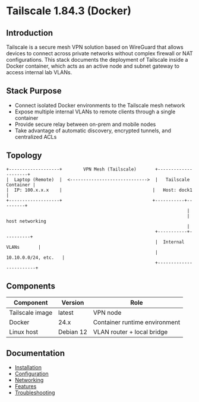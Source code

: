 # Tailscale 1.84.3 (Docker)

## Introduction

Tailscale is a secure mesh VPN solution based on WireGuard that allows devices to connect across private networks without complex firewall or NAT configurations. This stack documents the deployment of Tailscale inside a Docker container, which acts as an active node and subnet gateway to access internal lab VLANs.

## Stack Purpose

- Connect isolated Docker environments to the Tailscale mesh network
- Expose multiple internal VLANs to remote clients through a single container
- Provide secure relay between on-prem and mobile nodes
- Take advantage of automatic discovery, encrypted tunnels, and centralized ACLs

## Topology

```text
+-------------------+        VPN Mesh (Tailscale)       +---------------------+
|  Laptop (Remote)  |  <----------------------------->  |   Tailscale Container |
|  IP: 100.x.x.x    |                                  |   Host: dock1         |
+-------------------+                                  +-----------+---------+
                                                                    |
                                                                    | host networking
                                                                    |
                                                        +-----------+----------+
                                                        |  Internal VLANs       |
                                                        |  10.10.0.0/24, etc.   |
                                                        +------------------------+
```

## Components

| Component         | Version    | Role                            |
|-------------------|------------|----------------------------------|
| Tailscale image   | latest     | VPN node                         |
| Docker            | 24.x       | Container runtime environment    |
| Linux host        | Debian 12  | VLAN router + local bridge       |

## Documentation

- [Installation](installation.md)
- [Configuration](configuration.md)
- [Networking](network.md)
- [Features](features.md)
- [Troubleshooting](../troubleshooting/general.md)

